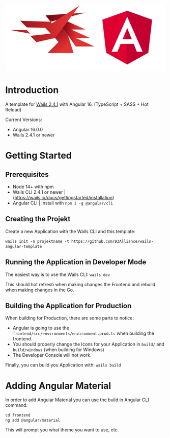 <p align="center">
 <img src="./banner.png"/>
</p>

# Introduction
A template for [Wails 2.4.1](https://wails.io) with Angular 16. (TypeScript + SASS + Hot Reload)

Current Versions:
 - Angular 16.0.0
 - Wails 2.4.1 or newer


# Getting Started
## Prerequisites
 - Node 14+ with npm
 - Wails CLI 2.4.1 or newer | (https://wails.io/docs/gettingstarted/installation)
 - Angular CLI | Install with `npm i -g @angular/cli`

## Creating the Projekt
Create a new Application with the Wails CLI and this template:
```
wails init -n projektname -t https://github.com/93Alliance/wails-angular-template
```

## Running the Application in Developer Mode
The easiest way is to use the Wails CLI: `wails dev`

This should hot refresh when making changes the Frontend and rebuild when making changes in the Go.

## Building the Application for Production
When building for Production, there are some parts to notice:
 - Angular is going to use the `frontend/src/environments/environment.prod.ts` when building the frontend.
 - You should properly change the Icons for your Application in `build/` and `build/windows` (when building for Windows)
 - The Developer Console will not work.

Finally, you can build you Application with: `wails build`

# Adding Angular Material
In order to add Angular Material you can use the build in Angular CLI command:
```
cd frontend
ng add @angular/material
```
This will prompt you what theme you want to use, etc.
